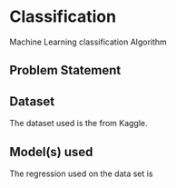 # Classification
Machine Learning classification Algorithm
## Problem Statement

## Dataset
The dataset used is the  from Kaggle.
## Model(s) used
The regression used on the data set is 
